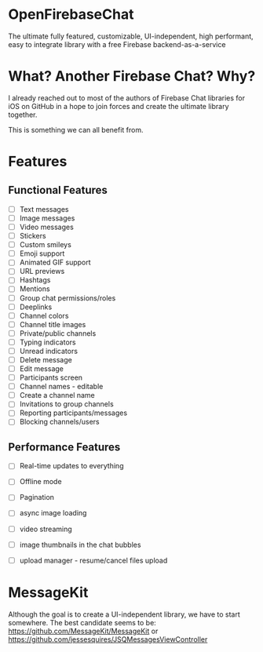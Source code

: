 # OpenFirebaseChat
The ultimate fully featured, customizable, UI-independent, high performant, easy to integrate library with a free Firebase backend-as-a-service

# What? Another Firebase Chat? Why?
I already reached out to most of the authors of Firebase Chat libraries for iOS on GitHub in a hope to join forces and create the ultimate library together.

This is something we can all benefit from.

# Features
## Functional Features

- [ ] Text messages
- [ ] Image messages
- [ ] Video messages
- [ ] Stickers
- [ ] Custom smileys
- [ ] Emoji support
- [ ] Animated GIF support
- [ ] URL previews
- [ ] Hashtags
- [ ] Mentions
- [ ] Group chat permissions/roles
- [ ] Deeplinks
- [ ] Channel colors
- [ ] Channel title images
- [ ] Private/public channels
- [ ] Typing indicators
- [ ] Unread indicators
- [ ] Delete message
- [ ] Edit message
- [ ] Participants screen
- [ ] Channel names - editable
- [ ] Create a channel name
- [ ] Invitations to group channels
- [ ] Reporting participants/messages
- [ ] Blocking channels/users

## Performance Features

- [ ] Real-time updates to everything
- [ ] Offline mode
- [ ] Pagination
- [ ] async image loading
- [ ] video streaming
- [ ] image thumbnails in the chat bubbles
- [ ] upload manager - resume/cancel files upload


# MessageKit
Although the goal is to create a UI-independent library, we have to start somewhere. The best candidate seems to be:
https://github.com/MessageKit/MessageKit
or
https://github.com/jessesquires/JSQMessagesViewController
